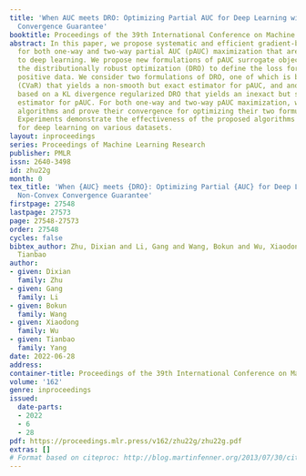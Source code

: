 ```yaml
---
title: 'When AUC meets DRO: Optimizing Partial AUC for Deep Learning with Non-Convex
  Convergence Guarantee'
booktitle: Proceedings of the 39th International Conference on Machine Learning
abstract: In this paper, we propose systematic and efficient gradient-based methods
  for both one-way and two-way partial AUC (pAUC) maximization that are applicable
  to deep learning. We propose new formulations of pAUC surrogate objectives by using
  the distributionally robust optimization (DRO) to define the loss for each individual
  positive data. We consider two formulations of DRO, one of which is based on conditional-value-at-risk
  (CVaR) that yields a non-smooth but exact estimator for pAUC, and another one is
  based on a KL divergence regularized DRO that yields an inexact but smooth (soft)
  estimator for pAUC. For both one-way and two-way pAUC maximization, we propose two
  algorithms and prove their convergence for optimizing their two formulations, respectively.
  Experiments demonstrate the effectiveness of the proposed algorithms for pAUC maximization
  for deep learning on various datasets.
layout: inproceedings
series: Proceedings of Machine Learning Research
publisher: PMLR
issn: 2640-3498
id: zhu22g
month: 0
tex_title: 'When {AUC} meets {DRO}: Optimizing Partial {AUC} for Deep Learning with
  Non-Convex Convergence Guarantee'
firstpage: 27548
lastpage: 27573
page: 27548-27573
order: 27548
cycles: false
bibtex_author: Zhu, Dixian and Li, Gang and Wang, Bokun and Wu, Xiaodong and Yang,
  Tianbao
author:
- given: Dixian
  family: Zhu
- given: Gang
  family: Li
- given: Bokun
  family: Wang
- given: Xiaodong
  family: Wu
- given: Tianbao
  family: Yang
date: 2022-06-28
address:
container-title: Proceedings of the 39th International Conference on Machine Learning
volume: '162'
genre: inproceedings
issued:
  date-parts:
  - 2022
  - 6
  - 28
pdf: https://proceedings.mlr.press/v162/zhu22g/zhu22g.pdf
extras: []
# Format based on citeproc: http://blog.martinfenner.org/2013/07/30/citeproc-yaml-for-bibliographies/
---
```

